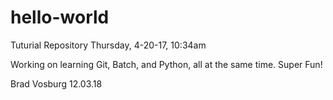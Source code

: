 # hello-world
Tuturial Repository
Thursday, 4-20-17, 10:34am

Working on learning Git, Batch, and Python, all at the same time. 
Super Fun!

Brad Vosburg
12.03.18
